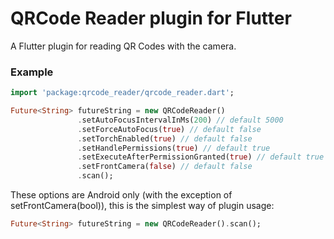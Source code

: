 # QRCode Reader plugin for Flutter

A Flutter plugin for reading QR Codes with the camera.

### Example

``` dart
import 'package:qrcode_reader/qrcode_reader.dart';
```

``` dart
Future<String> futureString = new QRCodeReader()
               .setAutoFocusIntervalInMs(200) // default 5000
               .setForceAutoFocus(true) // default false
               .setTorchEnabled(true) // default false
               .setHandlePermissions(true) // default true
               .setExecuteAfterPermissionGranted(true) // default true
               .setFrontCamera(false) // default false
               .scan();
```

These options are Android only (with the exception of setFrontCamera(bool)), this is the simplest way of plugin usage:
``` dart
Future<String> futureString = new QRCodeReader().scan();
```

